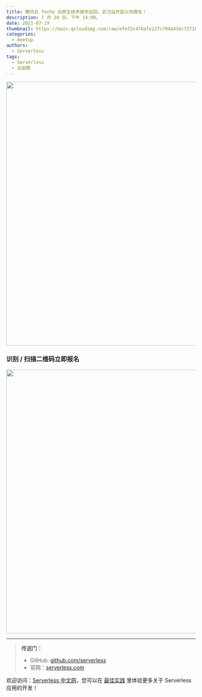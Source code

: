 ```yaml
---
title: 腾讯云 Techo 云原生技术城市巡回，武汉站开启火热报名！
description: 7 月 24 日，下午 14:00。
date: 2021-07-19
thumbnail: https://main.qcloudimg.com/raw/efef2c476afe127c704a416c72f1890d.jpg
categories:
  - meetup
authors:
  - Serverless
tags:
  - Serverless
  - 云函数
---
```


<img src="https://main.qcloudimg.com/raw/db0eb9dde1d254a90312f6d6fd970262.jpg" width="700"/>



### 识别 / 扫描二维码立即报名



<img src="https://main.qcloudimg.com/raw/3782b88d87849f1a1d7b63d282b358aa.jpg" width="700"/>





---



> **传送门：**
>
> - GitHub: [github.com/serverless](https://github.com/serverless/serverless/blob/master/README_CN.md)
> - 官网：[serverless.com](https://serverless.com/)



欢迎访问：[Serverless 中文网](https://serverlesscloud.cn/)，您可以在 [最佳实践](https://serverlesscloud.cn/best-practice) 里体验更多关于 Serverless 应用的开发！
